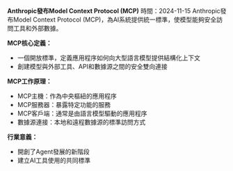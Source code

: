 **Anthropic發布Model Context Protocol (MCP)**
時間：2024-11-15
Anthropic發布Model Context Protocol (MCP)，為AI系統提供統一標準，使模型能夠安全訪問工具和外部數據。

**MCP核心定義：**

* 一個開放標準，定義應用程序如何向大型語言模型提供結構化上下文
* 創建模型與外部工具、API和數據源之間的安全雙向連接

**MCP工作原理：**

* MCP主機：作為中央樞紐的應用程序
* MCP服務器：暴露特定功能的服務
* MCP客戶端：通常是由語言模型驅動的應用程序
* 數據源連接：本地和遠程數據源的標準訪問方式

**行業意義：**

* 開創了Agent發展的新階段
* 建立AI工具使用的共同標準